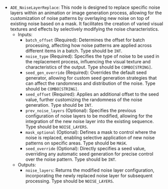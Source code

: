 - `ADE_NoiseLayerReplace`: This node is designed to replace specific noise layers within an animation or image generation process, allowing for the customization of noise patterns by overlaying new noise on top of existing noise based on a mask. It facilitates the creation of varied visual textures and effects by selectively modifying the noise characteristics.
    - Inputs:
        - `batch_offset` (Required): Determines the offset for batch processing, affecting how noise patterns are applied across different items in a batch. Type should be `INT`.
        - `noise_type` (Required): Specifies the type of noise to be used in the replacement process, influencing the visual texture and characteristics of the output. Type should be `COMBO[STRING]`.
        - `seed_gen_override` (Required): Overrides the default seed generator, allowing for custom seed generation strategies that can affect the randomness and distribution of the noise. Type should be `COMBO[STRING]`.
        - `seed_offset` (Required): Applies an additional offset to the seed value, further customizing the randomness of the noise generation. Type should be `INT`.
        - `prev_noise_layers` (Optional): Specifies the previous configuration of noise layers to be modified, allowing for the integration of the new noise layer into the existing sequence. Type should be `NOISE_LAYERS`.
        - `mask_optional` (Optional): Defines a mask to control where the noise is replaced, enabling selective application of new noise patterns on specific areas. Type should be `MASK`.
        - `seed_override` (Optional): Directly specifies a seed value, overriding any automatic seed generation for precise control over the noise pattern. Type should be `INT`.
    - Outputs:
        - `noise_layers`: Returns the modified noise layer configuration, incorporating the newly replaced noise layer for subsequent processing. Type should be `NOISE_LAYERS`.
